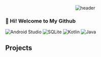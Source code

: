 
<div align="center">
  
  <img src="https://capsule-render.vercel.app/api?type=rect&text=Daisy&color=97B858&fontColor=F0FFF0&animation=fadeIn&fontAlignY=50" alt="header">
  
</div>

### 👋 Hi! Welcome to My Github
<div align="left">
  <img src="https://img.shields.io/badge/androidstudio-3DDC84?style=for-the-badge&logo=androidstudio&logoColor=white" alt="Android Studio">
  <img src="https://img.shields.io/badge/SQLite-003B57?style=for-the-badge&logo=sqlite&logoColor=white" alt="SQLite">
  <img src="https://img.shields.io/badge/Kotlin-7F52FF?style=for-the-badge&logo=kotlin&logoColor=white" alt="Kotlin">
  <img src="https://img.shields.io/badge/Java-FC4C02?style=for-the-badge&logo=java&logoColor=white" alt="Java">
</div>

## Projects
